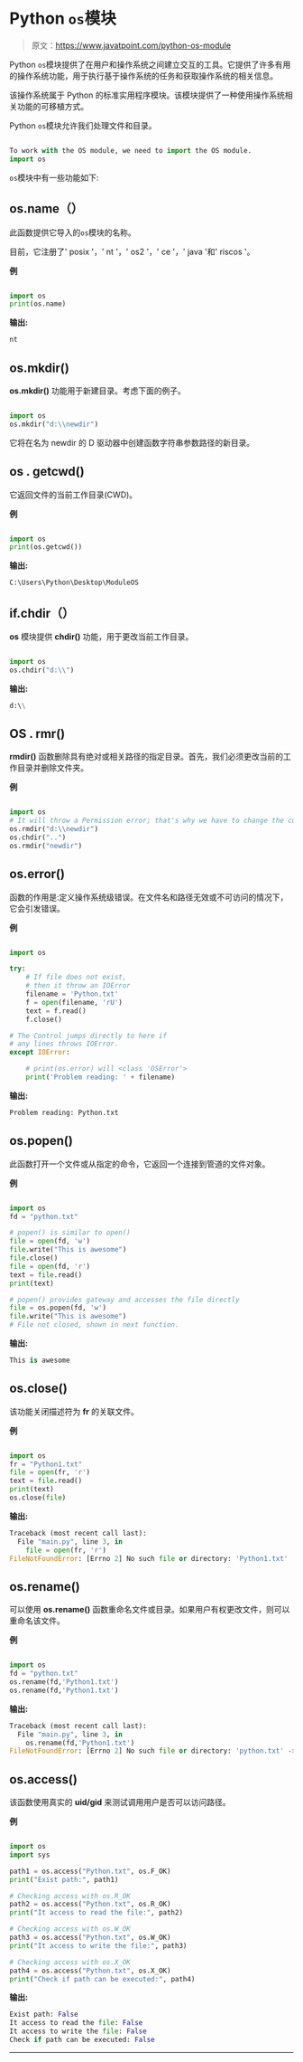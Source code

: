 # Python `os`模块

> 原文：<https://www.javatpoint.com/python-os-module>

Python `os`模块提供了在用户和操作系统之间建立交互的工具。它提供了许多有用的操作系统功能，用于执行基于操作系统的任务和获取操作系统的相关信息。

该操作系统属于 Python 的标准实用程序模块。该模块提供了一种使用操作系统相关功能的可移植方式。

Python `os`模块允许我们处理文件和目录。

```py

To work with the OS module, we need to import the OS module.
import os

```

`os`模块中有一些功能如下:

## os.name（）

此函数提供它导入的`os`模块的名称。

目前，它注册了' posix '，' nt '，' os2 '，' ce '，' java '和' riscos '。

**例**

```py

import os 
print(os.name) 

```

**输出:**

```py
nt

```

## os.mkdir()

**os.mkdir()** 功能用于新建目录。考虑下面的例子。

```py

import os
os.mkdir("d:\\newdir")

```

它将在名为 newdir 的 D 驱动器中创建函数字符串参数路径的新目录。

## os . getcwd()

它返回文件的当前工作目录(CWD)。

**例**

```py

import os   
print(os.getcwd())   

```

**输出:**

```py
C:\Users\Python\Desktop\ModuleOS

```

## if.chdir（）

**os** 模块提供 **chdir()** 功能，用于更改当前工作目录。

```py

import os
os.chdir("d:\\")

```

**输出:**

```py
d:\\

```

## OS . rmr()

**rmdir()** 函数删除具有绝对或相关路径的指定目录。首先，我们必须更改当前的工作目录并删除文件夹。

**例**

```py

import os
# It will throw a Permission error; that's why we have to change the current working directory.
os.rmdir("d:\\newdir")
os.chdir("..")
os.rmdir("newdir")

```

## os.error()

函数的作用是:定义操作系统级错误。在文件名和路径无效或不可访问的情况下，它会引发错误。

**例**

```py

import os

try:
    # If file does not exist,
    # then it throw an IOError
    filename = 'Python.txt'
    f = open(filename, 'rU')
    text = f.read()
    f.close()

# The Control jumps directly to here if
# any lines throws IOError.
except IOError:

    # print(os.error) will <class 'OSError'>
    print('Problem reading: ' + filename)   

```

**输出:**

```py
Problem reading: Python.txt

```

## os.popen()

此函数打开一个文件或从指定的命令，它返回一个连接到管道的文件对象。

**例**

```py

import os   
fd = "python.txt"    

# popen() is similar to open()   
file = open(fd, 'w')   
file.write("This is awesome")   
file.close()   
file = open(fd, 'r')   
text = file.read()   
print(text)   

# popen() provides gateway and accesses the file directly   
file = os.popen(fd, 'w')   
file.write("This is awesome")   
# File not closed, shown in next function.    

```

**输出:**

```py
This is awesome

```

## os.close()

该功能关闭描述符为 **fr** 的关联文件。

**例**

```py

import os   
fr = "Python1.txt"  
file = open(fr, 'r')   
text = file.read()   
print(text)   
os.close(file)     

```

**输出:**

```py
Traceback (most recent call last):
  File "main.py", line 3, in 
    file = open(fr, 'r')
FileNotFoundError: [Errno 2] No such file or directory: 'Python1.txt'

```

## os.rename()

可以使用 **os.rename()** 函数重命名文件或目录。如果用户有权更改文件，则可以重命名该文件。

**例**

```py

import os   
fd = "python.txt"  
os.rename(fd,'Python1.txt')   
os.rename(fd,'Python1.txt')   

```

**输出:**

```py
Traceback (most recent call last):
  File "main.py", line 3, in 
    os.rename(fd,'Python1.txt')
FileNotFoundError: [Errno 2] No such file or directory: 'python.txt' -> 'Python1.txt'

```

## os.access()

该函数使用真实的 **uid/gid** 来测试调用用户是否可以访问路径。

**例**

```py

import os   
import sys  

path1 = os.access("Python.txt", os.F_OK)   
print("Exist path:", path1)   

# Checking access with os.R_OK   
path2 = os.access("Python.txt", os.R_OK)   
print("It access to read the file:", path2)   

# Checking access with os.W_OK   
path3 = os.access("Python.txt", os.W_OK)   
print("It access to write the file:", path3)   

# Checking access with os.X_OK   
path4 = os.access("Python.txt", os.X_OK)   
print("Check if path can be executed:", path4)  

```

**输出:**

```py
Exist path: False
It access to read the file: False
It access to write the file: False
Check if path can be executed: False

```

* * *